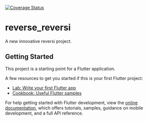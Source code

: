 [![Coverage Status](https://coveralls.io/github/yusei88/reverse-reversi/badge.svg?branch=main)](https://coveralls.io/github/yusei88/reverse-reversi?branch=main)

# reverse_reversi

A new innovative reversi project.

## Getting Started

This project is a starting point for a Flutter application.

A few resources to get you started if this is your first Flutter project:

- [Lab: Write your first Flutter app](https://docs.flutter.dev/get-started/codelab)
- [Cookbook: Useful Flutter samples](https://docs.flutter.dev/cookbook)

For help getting started with Flutter development, view the
[online documentation](https://docs.flutter.dev/), which offers tutorials,
samples, guidance on mobile development, and a full API reference.
